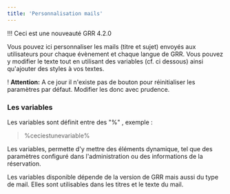 ```yaml
---
title: 'Personnalisation mails'
---
```


!!! Ceci est une nouveauté GRR 4.2.0

Vous pouvez ici personnaliser les mails (titre et sujet) envoyés aux utilisateurs pour chaque évènement et chaque langue de GRR. 
Vous pouvez y modifier le texte tout en utilisant des variables (cf. ci dessous) ainsi qu'ajouter des styles à vos textes.

! **Attention:** A ce jour il n'existe pas de bouton pour réinitialiser les paramètres par défaut. Modifier les donc avec prudence.


### Les variables

Les variables sont définit entre des "%" , exemple : 
> %ceciestunevariable%

Les variables, permette d'y mettre des éléments dynamique, tel que des paramètres configuré dans l'administration ou des informations de la réservation.

Les variables disponible dépende de la version de GRR mais aussi du type de mail. Elles sont utilisables dans les titres et le texte du mail.







